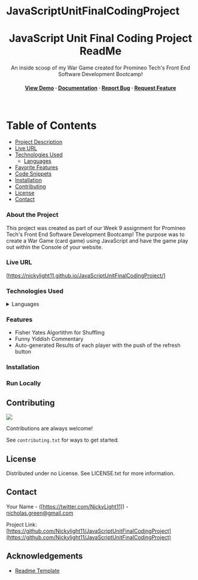 # JavaScriptUnitFinalCodingProject
<div align="center">

  <h1>JavaScript Unit Final Coding Project ReadMe</h1>
  
  <p>
    An inside scoop of my War Game created for Promineo Tech's Front End Software Development Bootcamp! 
  </p>
   
<h4>
    <a href="https://nickylight11.github.io/JavaScriptUnitFinalCodingProject/">View Demo</a>
  <span> · </span>
    <a href="">Documentation</a>
  <span> · </span>
    <a href="">Report Bug</a>
  <span> · </span>
    <a href="">Request Feature</a>
  </h4>
</div>

<br />

<!-- Table of Contents -->
# Table of Contents

- [Project Description](#project-description)
- [Live URL](#live-url)
- [Technologies Used](#technologies-used)
  * [Languages](#languages)
- [Favorite Features](#favorite-features)
- [Code Snippets](#code-snippets)
- [Installation](#installation)
- [Contributing](#contributing)
- [License](#license)
- [Contact](#contact)
  

<!-- About the Project -->
### About the Project

  <p>
    This project was created as part of our Week 9 assignment for Promineo Tech's Front End Software Development Bootcamp! The purpose was to create a War Game (card game) using JavaScript and have the game play out within the Console of your website.
  </p>

<!-- Live URL -->
### Live URL

[https://nickylight11.github.io/JavaScriptUnitFinalCodingProject/]

<!-- Tech used -->
### Technologies Used

<details>
  <summary>Languages</summary>
  <ul>
    <li><a href="https://www.javascript.com/">JavaScript</a></li>
    <li><a href="https://www.html.com/">HTML</a></li>
  </ul>
</details>


<!-- Features -->
### Features

- Fisher Yates Algortithm for Shuffling
- Funny Yiddish Commentary
- Auto-generated Results of each player with the push of the refresh button

<!-- Installation -->
### Installation

<!-- Run Locally -->
### Run Locally

<!-- Contributing -->
## Contributing

<a href="https://github.com/Nickylight11/JavaScriptUnitFinalCodingProject/graphs/contributors">
  <img src="https://avatars.githubusercontent.com/u/146104225?v=4" />
</a>

Contributions are always welcome!

See `contributing.txt` for ways to get started.

<!-- License -->
## License

Distributed under no License. See LICENSE.txt for more information.

<!-- Contact -->
## Contact

Your Name - ([https://twitter.com/NickyLight11]) - nicholas.green@gmail.com

Project Link: [https://github.com/Nickylight11/JavaScriptUnitFinalCodingProject](https://github.com/Nickylight11/JavaScriptUnitFinalCodingProject)


<!-- Acknowledgments -->
## Acknowledgements

 - [Readme Template]([https://github.com/Louis3797/awesome-readme-template])
